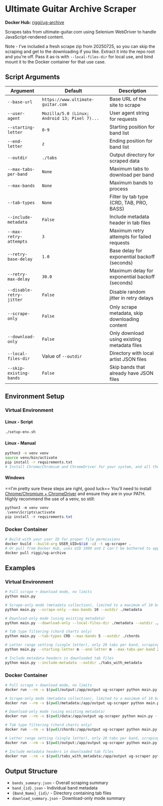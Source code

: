 # Ultimate Guitar Archive Scraper

**Docker Hub:** [riggi/ug-archive](https://hub.docker.com/r/riggi/ug-archive)

Scrapes tabs from ultimate-guitar.com using Selenium WebDriver to handle JavaScript-rendered content.

Note - I've included a fresh scrape zip from 20250725, so you can skip the scraping and get to the downloading if you like.
Extract it into the repo root and you're off. Pass it as-is with `--local-files-dir` for local use, and bind mount it to the
Docker container for that use case.

## Script Arguments

| Argument | Default | Description |
|----------|---------|-------------|
| `--base-url` | `https://www.ultimate-guitar.com` | Base URL of the site to scrape |
| `--user-agent` | `Mozilla/5.0 (Linux; Android 13; Pixel 7)...` | User agent string for requests |
| `--starting-letter` | `0-9` | Starting position for band list |
| `--end-letter` | `z` | Ending position for band list |
| `--outdir` | `./tabs` | Output directory for scraped data |
| `--max-tabs-per-band` | `None` | Maximum tabs to download per band |
| `--max-bands` | `None` | Maximum bands to process |
| `--tab-types` | `None` | Filter by tab type (CRD, TAB, PRO, BASS) |
| `--include-metadata` | `False` | Include metadata header in tab files |
| `--max-retry-attempts` | `3` | Maximum retry attempts for failed requests |
| `--retry-base-delay` | `1.0` | Base delay for exponential backoff (seconds) |
| `--retry-max-delay` | `30.0` | Maximum delay for exponential backoff (seconds) |
| `--disable-retry-jitter` | `False` | Disable random jitter in retry delays |
| `--scrape-only` | `False` | Only scrape metadata, skip downloading content |
| `--download-only` | `False` | Only download using existing metadata files |
| `--local-files-dir` | Value of `--outdir` | Directory with local artist JSON files |
| `--skip-existing-bands` | `False` | Skip bands that already have JSON files |

## Environment Setup

### Virtual Environment

#### Linux - Script
```bash
./setup-env.sh
```

#### Linux - Manual
```bash
python3 -m venv venv
source venv/bin/activate
pip install -r requirements.txt
# Install Chrome/Chromium and ChromeDriver for your system, and all the prereqs listed in `setup-env.sh`
```

#### Windows
==I'm pretty sure these steps are right, good luck==
You'll need to install [Chrome/Chromium + ChromeDriver](https://googlechromelabs.github.io/chrome-for-testing/#stable)
and ensure they are in your PATH.
Highly recommend the use of a venv, so still:
```powershell
python3 -m venv venv
.\venv\Scripts\activate
pip install -r requirements.txt
```


### Docker Container
```bash
# Build with your user ID for proper file permissions
docker build --build-arg USER_UID=$(id -u) -t ug-scraper .
# Or pull from Docker Hub, uses UID 1000 and I can't be bothered to apply any further effort
docker pull riggi/ug-archive
```

## Examples

### Virtual Environment

```bash
# Full scrape + download mode, no limits
python main.py

# Scrape-only mode (metadata collection), limited to a maximum of 10 bands
python main.py --scrape-only --max-bands 10 --outdir ./metadata

# Download-only mode (using existing metadata)
python main.py --download-only --local-files-dir ./metadata --outdir ./tabs

# Tab type filtering (chord charts only)
python main.py --tab-types CRD --max-bands 5 --outdir ./chords

# Letter range setting (single letter), only 20 tabs per band, scraping + downloading
python main.py --starting-letter m --end-letter m --max-tabs-per-band 20

# Include metadata headers in downloaded tab files
python main.py --include-metadata --outdir ./tabs_with_metadata
```

### Docker Container

```bash
# Full scrape + download mode, no limits
docker run --rm -v $(pwd)/output:/app/output ug-scraper python main.py --outdir /app/output

# Scrape-only mode (metadata collection), limited to a maximum of 10 bands
docker run --rm -v $(pwd)/metadata:/app/output ug-scraper python main.py --scrape-only --max-bands 10 --outdir /app/output

# Download-only mode (using existing metadata)
docker run --rm -v $(pwd)/data:/app/output ug-scraper python main.py --download-only --local-files-dir /app/output --outdir /app/output

# Tab type filtering (chord charts only)
docker run --rm -v $(pwd)/chords:/app/output ug-scraper python main.py --tab-types CRD --max-bands 5 --outdir /app/output

# Letter range setting (single letter), only 20 tabs per band, scraping + downloading
docker run --rm -v $(pwd)/output:/app/output ug-scraper python main.py --starting-letter m --end-letter m --max-tabs-per-band 20 --outdir /app/output

# Include metadata headers in downloaded tab files
docker run --rm -v $(pwd)/tabs_with_metadata:/app/output ug-scraper python main.py --include-metadata --max-bands 3 --outdir /app/output
```

## Output Structure

- `bands_summary.json` - Overall scraping summary
- `band_{id}.json` - Individual band metadata
- `{Band_Name}_{id}/` - Directory containing tab files
- `download_summary.json` - Download-only mode summary
